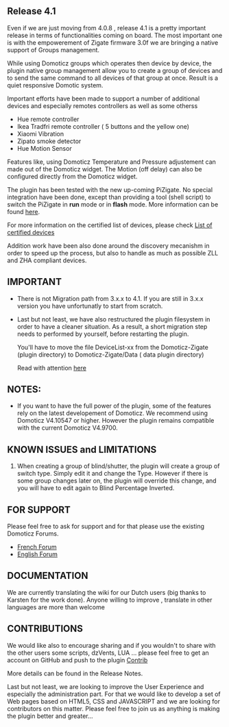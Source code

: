 ## Release 4.1

Even if we are just moving from 4.0.8 , release 4.1 is a pretty important release in terms of functionalities coming on board.
The most important one is with the empowerement of Zigate firmware 3.0f we are bringing a native support of Groups management.

While using Domoticz groups which operates then device by device, the plugin native group management allow you to create a
group of devices and to send the same command to all devices of that group at once. Result is a quiet
responsive Domotic system.

Important efforts have been made to support a number of additional devices and especially remotes controllers as well as some otherss
* Hue remote controller
* Ikea Tradfri remote controller ( 5 buttons and the yellow one)
* Xiaomi Vibration
* Zipato smoke detector
* Hue Motion Sensor

Features like, using Domoticz Temperature and Pressure adjustement can made out of the Domoticz widget. The Motion (off delay)
can also be configured directly from the Domoticz widget.

The plugin has been tested with the new up-coming PiZigate. No special integration have been done, except than providing a
tool (shell script) to switch the PiZigate in **run** mode or in **flash** mode. More information
can be found [here](Plugin_Installation.md).

For more information on the certified list of devices, please check
[List of certified devices](Info_Compatible-devices.md)

Addition work have been also done around the discovery mecanishm in order to speed up the process, but also to handle
as much as possible ZLL and ZHA compliant devices.

## IMPORTANT
* There is not Migration path from 3.x.x to 4.1. If you are still in 3.x.x version you have unfortunatly to start from scratch.

* Last but not least, we have also restructured the plugin filesystem in order to have a cleaner situation. As a result,
a short migration step needs to performed by yourself, before restarting the plugin.

   You'll have to move the file DeviceList-xx from the Domoticz-Zigate (plugin directory) to Domoticz-Zigate/Data ( data plugin directory)

   Read with attention [here](https://github.com/sasu-drooz/Domoticz-Zigate/blob/pre-4.1/00-UPGRADE-FROM-STABLE-4.0.md)

## NOTES:
* If you want to have the full power of the plugin, some of the features rely on the latest developement of Domoticz.
We recommend using Domoticz V4.10547 or higher. However the plugin remains compatible with the current Domoticz V4.9700.

## KNOWN ISSUES and LIMITATIONS

1. When creating a group of blind/shutter, the plugin will create a group of switch type. Simply edit it and change the Type.
However if there is some group changes later on, the plugin will override this change, and you will have to edit again to Blind Percentage Inverted.

## FOR SUPPORT
Please feel free to ask for support and for that please use the existing Domoticz Forums.

   * [French Forum](https://easydomoticz.com/forum/viewforum.php?f=28)
   * [English Forum](https://www.domoticz.com/forum/viewforum.php?f=68)

## DOCUMENTATION
We are currently translating the wiki for our Dutch users (big thanks to Karsten for the work done).
Anyone willing to improve , translate in other languages are more than welcome

## CONTRIBUTIONS

We would like also to encourage sharing and if you wouldn't to share with the other users some scripts, dzVents, LUA ... please
feel free to get an account on GitHub and push to the plugin [Contrib](https://github.com/pipiche38/Domoticz-Zigate-Wiki/tree/master/Contrib)

More details can be found in the Release Notes.


Last but not least, we are looking to improve the User Experience and especially the administration part. For that we
would like to develop a set of Web pages based on HTML5, CSS and JAVASCRIPT and we are looking for contributors on this matter.
Please feel free to join us as anything is making the plugin better and greater...
